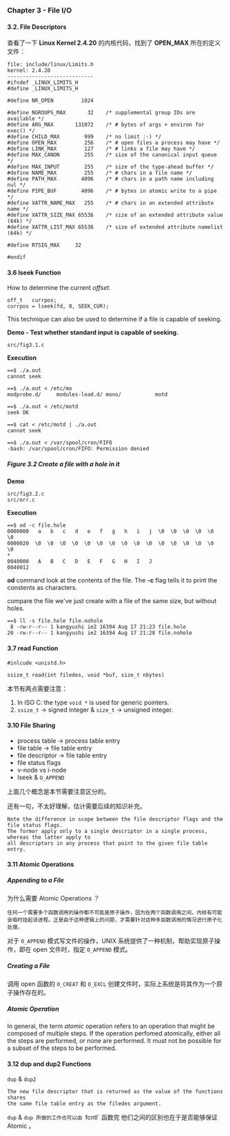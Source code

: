 ### Chapter 3 - File I/O

#### 3.2. File Descriptors
查看了一下 **Linux Kernel 2.4.20** 的内核代码，找到了 **OPEN_MAX** 所在的定义文件：

	file: include/linux/Limits.h
	kernel: 2.4.20
	----------------------------
	#ifndef _LINUX_LIMITS_H
	#define _LINUX_LIMITS_H

	#define NR_OPEN	        1024

	#define NGROUPS_MAX       32	/* supplemental group IDs are available */
	#define ARG_MAX       131072	/* # bytes of args + environ for exec() */
	#define CHILD_MAX        999    /* no limit :-) */
	#define OPEN_MAX         256	/* # open files a process may have */
	#define LINK_MAX         127	/* # links a file may have */
	#define MAX_CANON        255	/* size of the canonical input queue */
	#define MAX_INPUT        255	/* size of the type-ahead buffer */
	#define NAME_MAX         255	/* # chars in a file name */
	#define PATH_MAX        4096	/* # chars in a path name including nul */
	#define PIPE_BUF        4096	/* # bytes in atomic write to a pipe */
	#define XATTR_NAME_MAX   255	/* # chars in an extended attribute name */
	#define XATTR_SIZE_MAX 65536	/* size of an extended attribute value (64k) */
	#define XATTR_LIST_MAX 65536	/* size of extended attribute namelist (64k) */

	#define RTSIG_MAX	  32

	#endif

#### 3.6 lseek Function
How to determine the current *offset*.

	off_t 	currpos;
	currpos = lseek(fd, 0, SEEK_CUR);

This technique can also be used to determine if a file is capable of seeking.

**Demo - Test whether standard input is capable of seeking.**

	src/fig3.1.c

**Execution**

	==$ ./a.out 
	cannot seek

	==$ ./a.out < /etc/mo
	modprobe.d/     modules-load.d/ mono/           motd

	==$ ./a.out < /etc/motd 
	seek OK

	==$ cat < /etc/motd | ./a.out 
	cannot seek

	==$ ./a.out < /var/spool/cron/FIFO
	-bash: /var/spool/cron/FIFO: Permission denied
	
##### Figure 3.2 Create a file with a hole in it 

**Demo**

	src/fig3.2.c
	src/err.c

**Execution**

	==$ od -c file.hole   
	0000000   a   b   c   d   e   f   g   h   i   j  \0  \0  \0  \0  \0  \0
	0000020  \0  \0  \0  \0  \0  \0  \0  \0  \0  \0  \0  \0  \0  \0  \0  \0
	*
	0040000   A   B   C   D   E   F   G   H   I   J
	0040012

**od** command look at the contents of the file. The **-c** flag tells it to print the constents as characters.

compare the file we've just create with a file of the same size, but without holes.

	==$ ll -s file.hole file.nohole 
	 8 -rw-r--r-- 1 kangyushi ie2 16394 Aug 17 21:23 file.hole
	20 -rw-r--r-- 1 kangyushi ie2 16394 Aug 17 21:28 file.nohole

#### 3.7 read Function

	#inlcude <unistd.h>
	
	ssize_t read(int filedes, void *buf, size_t nbytes)

本节有两点需要注意：

1. In ISO C: the type `void *` is used for generic pointers.
2. `ssize_t` -> signed integer & `size_t` -> unsigned integer.

#### 3.10 File Sharing

 * process table -> process table entry
 * file table -> file table entry
 * file descriptor -> file table entry
 * file status flags
 * v-node vs i-node
 * lseek & `O_APPEND`

上面几个概念是本节需要注意区分的。

还有一句，不太好理解，估计需要后续的知识补充。

	Note the difference in scope between the file descriptor flags and the file status flags.
	The formor apply only to a single descriptor in a single process, whereas the latter apply to
	all descriptors in any process that point to the given file table entry.

#### 3.11 Atomic Operations

##### Appending to a File
为什么需要 Atomic Operations ？

	任何一个需要多个函数调用的操作都不可能是原子操作，因为在两个函数调用之间，内核有可能
	会临时挂起该进程。正是由于这种逻辑上的问题，才需要针对这种多函数调用的情况进行原子化处理。

对于 `O_APPEND` 模式写文件的操作，UNIX 系统提供了一种机制，帮助实现原子操作，即在 open 文件时，指定 `O_APPEND` 模式。

##### Creating a File
调用 open 函数的 `O_CREAT` 和 `O_EXCL` 创建文件时，实际上系统是将其作为一个原子操作存在的。

##### Atomic Operation
In general, the term *atomic* operation refers to an operation that might be composed of multiple steps. If the operation perfomed atomically, either all the steps are performed, or none are performed. It must not be possible for a subset of the steps to be performed. 

#### 3.12 dup and dup2 Functions
`dup` & `dup2` 

	The new file descriptor that is returned as the value of the functions shares 
	the same file table entry as the filedes argument.

`dup` & `dup 所做的工作也可以由 `fcntl` 函数完 他们之间的区别也在于是否能够保证 Atomic 。
